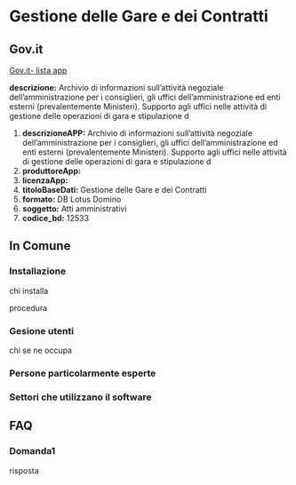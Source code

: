 # Gestione delle Gare e dei Contratti

## Gov.it

[Gov.it- lista app](http://basidati.agid.gov.it/catalogo/amm?code=c_a944)

**descrizione:** Archivio di informazioni sull’attività negoziale dell’amministrazione per i consiglieri, gli uffici dell’amministrazione ed enti esterni (prevalentemente Ministeri). Supporto agli uffici nelle attività di gestione delle operazioni di gara e stipulazione d

1. **descrizioneAPP:** Archivio di informazioni sull’attività negoziale dell’amministrazione per i consiglieri, gli uffici dell’amministrazione ed enti esterni (prevalentemente Ministeri). Supporto agli uffici nelle attività di gestione delle operazioni di gara e stipulazione d
2. **produttoreApp:** 
3. **licenzaApp:** 
4. **titoloBaseDati:** Gestione delle Gare e dei Contratti
5. **formato:** DB Lotus Domino
6. **soggetto:** Atti amministrativi
7. **codice_bd:** 12533

## In Comune

### Installazione

chi installa

procedura

### Gesione utenti

chi se ne occupa

### Persone particolarmente esperte

### Settori che utilizzano il software

## FAQ

### Domanda1

risposta
